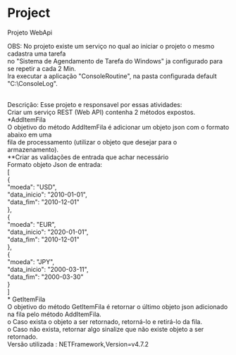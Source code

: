 # Project

Projeto WebApi


OBS: No projeto existe um serviço no qual ao iniciar o projeto o mesmo cadastra uma tarefa 
<br>
no "Sistema de Agendamento de Tarefa do Windows" ja configurado para se repetir a cada 2 Min.
<br>
Ira executar a aplicação "ConsoleRoutine", na pasta configurada default "C:\ConsoleLog\".

<br>
Descrição: Esse projeto e responsavel por essas atividades:
<br>
Criar um serviço REST (Web API) contenha 2 métodos expostos.
<br>
*AddItemFila
<br>
O objetivo do método AddItemFila é adicionar um objeto json com o formato abaixo em uma
<br>
fila de processamento (utilizar o objeto que desejar para o armazenamento).
<br>
**Criar as validações de entrada que achar necessário
<br>
Formato objeto Json de entrada:
<br>
[
<br>
 {
 <br>
 "moeda": "USD",
 <br>
 "data_inicio": "2010-01-01",
 <br>
 "data_fim": "2010-12-01"
 <br>
 },
 <br>
 {
 <br>
 "moeda": "EUR",
 <br>
 "data_inicio": "2020-01-01",
 <br>
 "data_fim": "2010-12-01"
 <br>
 },
 <br>
 {
 <br>
 "moeda": "JPY",
 <br>
 "data_inicio": "2000-03-11",
 <br>
 "data_fim": "2000-03-30"
 <br>
 }
 <br>
]
</br>
* GetItemFila
<br>
O objetivo do método GetItemFila é retornar o último objeto json adicionado na fila pelo
método AddItemFila.
<br>
o Caso exista o objeto a ser retornado, retorná-lo e retirá-lo da fila.
<br>
o Caso não exista, retornar algo sinalize que não existe objeto a ser retornado.
<br>
Versão utilizada : NETFramework,Version=v4.7.2
